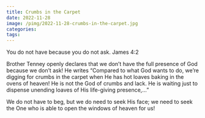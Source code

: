 ```yaml
---
title: Crumbs in the Carpet
date: 2022-11-28
image: /pimg/2022-11-28-crumbs-in-the-carpet.jpg
categories:
tags:
---
```


<p data-block-key="os9ti">You do not have because you do not ask. James 4:2 </p><p data-block-key="bv69b">Brother Tenney openly declares that we don’t have the full presence of God because we don’t ask! He writes “Compared to what God wants to do, we’re digging for crumbs in the carpet when He has hot loaves baking in the ovens of heaven! He is not the God of crumbs and lack. He is waiting just to dispense unending loaves of His life-giving presence,…” </p><p data-block-key="1b63i">We do not have to beg, but we do need to seek His face; we need to seek the One who is able to open the windows of heaven for us!</p>

